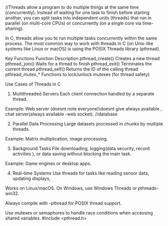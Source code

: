 //Threads allow a program to do multiple things at the same time (concurrently). Instead of waiting for one task to finish before starting another, you can split tasks into independent units (threads) that run in parallel (on multi-core CPUs) or concurrently (on a single core via time-sharing).

In C, threads allow you to run multiple tasks concurrently within the same process. The most common way to work with threads in C (on Unix-like systems like Linux or macOS) is using the POSIX Threads library (pthread).

Key Functions
Function	Description
pthread_create()	Creates a new thread
pthread_join()	Waits for a thread to finish
pthread_exit()	Terminates the current thread
pthread_self()	Returns the ID of the calling thread
pthread_mutex_*	Functions to lock/unlock mutexes (for thread safety)

Use Cases of Threads in C

1. Multithreaded Servers
Each client connection handled by a separate thread.

Example: Web server (doesnt note everyone)\doesnt give always available , chat server(always available -web socket). //database 

2. Parallel Data Processing
Large datasets processed in chunks by multiple threads.

Example: Matrix multiplication, image processing.

3. Background Tasks
File downloading, logging(data security, record activities ), or data saving without blocking the main task.

Example: Game engines or desktop apps.

4. Real-time Systems
Use threads for tasks like reading sensor data, updating displays,



Works on Linux/macOS. On Windows, use Windows Threads or pthreads-win32.

Always compile with -pthread for POSIX thread support.

Use mutexes or semaphores to handle race conditions when accessing shared variables.
#include <pthread.h>